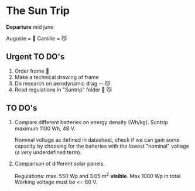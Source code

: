 # The Sun Trip
**Departure** mid june

Auguste = :hear_no_evil:
Camille = :smirk_cat:

## Urgent TO DO's

1. Order frame :hear_no_evil:
2. Make a technical drawing of frame
3. Do research on aerodynamic drag -- :smirk_cat:
4. Read regulations in "Suntrip" folder :hear_no_evil: :smirk_cat:

## TO DO's

1. Compare different batteries on energy density (Wh/kg). Suntrip maximum 1100 Wh, 48 V.

   Nominal voltage as defined in datasheet, check if we can gain some capacity by choosing for the batteries with the lowest "nominal" voltage (a very underdefined term).

2. Comparison of different solar panels.

   Regulations: max. 550 Wp and 3.05 m<sup>2</sup> __visible__. Max 1000 Wp in total. Working voltage must be <= 60 V.
